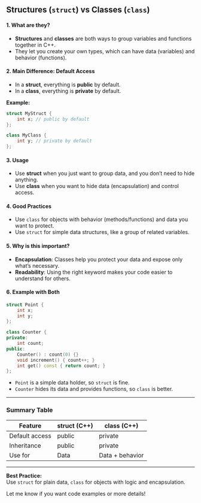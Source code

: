 ## Structures (`struct`) vs Classes (`class`)

#### 1. **What are they?**
- **Structures** and **classes** are both ways to group variables and functions together in C++.
- They let you create your own types, which can have data (variables) and behavior (functions).

#### 2. **Main Difference: Default Access**
- In a **struct**, everything is **public** by default.
- In a **class**, everything is **private** by default.

**Example:**

```cpp
struct MyStruct {
	int x; // public by default
};

class MyClass {
	int y; // private by default
};
```

#### 3. **Usage**
- Use **struct** when you just want to group data, and you don’t need to hide anything.
- Use **class** when you want to hide data (encapsulation) and control access.

#### 4. **Good Practices**
- Use `class` for objects with behavior (methods/functions) and data you want to protect.
- Use `struct` for simple data structures, like a group of related variables.

#### 5. **Why is this important?**
- **Encapsulation**: Classes help you protect your data and expose only what’s necessary.
- **Readability**: Using the right keyword makes your code easier to understand for others.

#### 6. **Example with Both**

```cpp
struct Point {
	int x;
	int y;
};

class Counter {
private:
	int count;
public:
	Counter() : count(0) {}
	void increment() { count++; }
	int get() const { return count; }
};
```

- `Point` is a simple data holder, so `struct` is fine.
- `Counter` hides its data and provides functions, so `class` is better.

---

### **Summary Table**

| Feature         | struct (C++) | class (C++) |
|-----------------|--------------|-------------|
| Default access  | public       | private     |
| Inheritance     | public       | private     |
| Use for         | Data         | Data + behavior |

---

**Best Practice:**  
Use `struct` for plain data, `class` for objects with logic and encapsulation.

Let me know if you want code examples or more details!